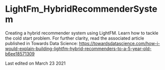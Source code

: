 # LightFm_HybridRecommenderSystem
Creating a hybrid recommender system using LightFM. Learn how to tackle the cold start problem. For further clarity, read the associated article published in Towards Data Science: https://towardsdatascience.com/how-i-would-explain-building-lightfm-hybrid-recommenders-to-a-5-year-old-b6ee18571309


Last edited on March 23 2021
